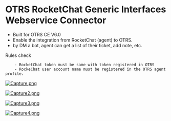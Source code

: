 # OTRS RocketChat Generic Interfaces Webservice Connector
- Built for OTRS CE V6.0
- Enable the integration from RocketChat (agent) to OTRS.
- by DM a bot, agent can get a list of their ticket, add note, etc.

Rules check 
		
		- RocketChat token must be same with token registered in OTRS  
		- RockeChat user account name must be registered in the OTRS agent profile.  

[![Capture.png](https://i.postimg.cc/5tZBMsdp/Capture.png)](https://postimg.cc/DWPJrdzb)  

[![Capture2.png](https://i.postimg.cc/k4hM6pwP/Capture2.png)](https://postimg.cc/1nw1bMLv) 

[![Capture3.png](https://i.postimg.cc/V6njsXzw/Capture3.png)](https://postimg.cc/zbDL0bL2)  

[![Capture4.png](https://i.postimg.cc/kGCW2D5b/Capture4.png)](https://postimg.cc/CBvRthkh)  
